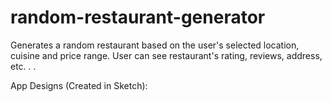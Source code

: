 # random-restaurant-generator
Generates a random restaurant based on the user's selected location, cuisine and price range. User can see restaurant's rating, reviews, address, etc. . . 


App Designs (Created in Sketch):


